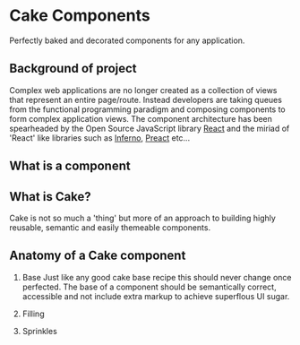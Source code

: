 # Cake Components
Perfectly baked and decorated components for any application.

## Background of project
Complex web applications are no longer created as a collection of views that represent an entire page/route. Instead developers are taking queues from the functional programming paradigm and composing components to form complex application views. The component architecture has been spearheaded by the Open Source JavaScript library [React](https://facebook.github.io/react/) and the miriad of 'React' like libraries such as [Inferno](https://github.com/infernojs/inferno), [Preact](https://github.com/developit/preact) etc... 

## What is a component

## What is Cake?
Cake is not so much a 'thing' but more of an approach to building highly reusable, semantic and easily themeable components. 

## Anatomy of a Cake component

1. Base
Just like any good cake base recipe this should never change once perfected. The base of a component should be semantically correct, accessible and not include extra markup to achieve superflous UI sugar.

2. Filling

3. Sprinkles
